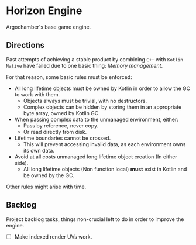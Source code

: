 # Horizon Engine

Argochamber's base game engine.

## Directions

Past attempts of achieving a stable product by combining `C++` with `Kotlin Native`
have failed due to one basic thing: _Memory management_.

For that reason, some basic rules must be enforced:

- All long lifetime objects must be owned by Kotlin in order to allow the GC to work with them.
  - Objects always must be trivial, with no destructors.
  - Complex objects can be hidden by storing them in an appropriate byte array, owned by Kotlin GC.
- When passing complex data to the unmanaged environment, either:
  - Pass by reference, never copy.
  - Or read directly from disk.
- Lifetime boundaries cannot be crossed.
    - This will prevent accessing invalid data, as each environment owns its own data.
- Avoid at all costs unmanaged long lifetime object creation (In either side).
  - All long lifetime objects (Non function local) **must** exist in Kotlin and be owned by the GC.

Other rules might arise with time.

## Backlog

Project backlog tasks, things non-crucial left to do in order to improve the engine.

- [ ] Make indexed render UVs work.
